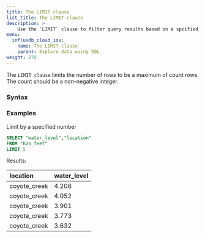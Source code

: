```yaml
---
title: The LIMIT clause
list_title: The LIMIT clause
description: > 
    Use the `LIMIT` clause to filter query results based on a spcified condition.
menu:
  influxdb_cloud_iox:
    name: The LIMIT clause
    parent: Explore data using SQL
weight: 270
---
```



The `LIMIT clause` limits the number of rows to be a maximum of count rows. The count should be a non-negative integer.

### Syntax



### Examples

Limit by a specified number

```sql
SELECT "water_level","location" 
FROM "h2o_feet" 
LIMIT 5
```

Results:

| location     | water_level |
| :----------- | :---------- |
| coyote_creek | 4.206       |
| coyote_creek | 4.052       |
| coyote_creek | 3.901       |
| coyote_creek | 3.773       |
| coyote_creek | 3.632       |
